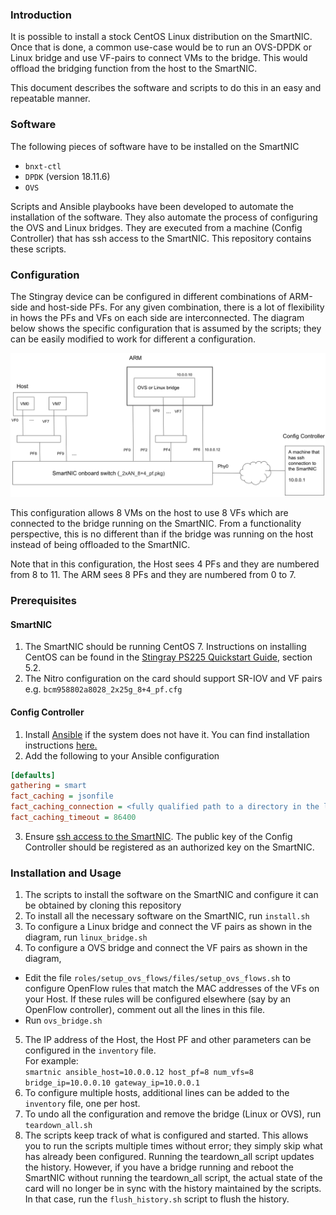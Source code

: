 ### Introduction
It is possible to install a stock CentOS Linux distribution on the SmartNIC. Once that is done, a common use-case would be to run an OVS-DPDK or  Linux bridge and use VF-pairs to connect VMs to the bridge. This would offload the bridging function from the host to the SmartNIC. 

This document describes the software and scripts to do this in an easy and repeatable manner.

### Software
The following pieces of software have to be installed on the SmartNIC
* `bnxt-ctl`
* `DPDK` (version 18.11.6)
* `OVS`

Scripts and Ansible playbooks have been developed to automate the installation of the software. They also automate the process of configuring the OVS and Linux bridges. They are executed from a machine (Config Controller) that has ssh access to the SmartNIC. This repository contains these scripts.

### Configuration
The Stingray device can be configured in different combinations of ARM-side and host-side PFs. For any given combination, there is a lot of flexibility in hows the PFs and VFs on each side are interconnected. The diagram below shows the specific configuration that is assumed by the scripts; they can be easily modified to work for different a configuration.

![Configuration diagram](config.png)

This configuration allows 8 VMs on the host to use 8 VFs which are connected to the bridge running on the SmartNIC. From a functionality perspective, this is no different than if the bridge was running on the host instead of being offloaded to the SmartNIC.

Note that in this configuration, the Host sees 4 PFs and they are numbered from 8 to 11. The ARM sees 8 PFs and they are numbered from 0 to 7.

### Prerequisites
#### SmartNIC
1. The SmartNIC should be running CentOS 7. Instructions on installing CentOS can be found in the [Stingray PS225 Quickstart Guide](https://github.com/CCX-Stingray/Documentation/blob/master/5880X-PS225-UG1xx.pdf), section 5.2. 
2. The Nitro configuration on the card should support SR-IOV and VF pairs e.g. `bcm958802a8028_2x25g_8+4_pf.cfg`
#### Config Controller
1. Install [Ansible](https://www.ansible.com/) if the system does not have it. You can find installation instructions [here.](https://docs.ansible.com/ansible/latest/installation_guide/intro_installation.html?extIdCarryOver=true&sc_cid=701f2000001OH7YAAW)
2. Add the following to your Ansible configuration  
```INI
[defaults]
gathering = smart
fact_caching = jsonfile
fact_caching_connection = <fully qualified path to a directory in the local filesystem e.g current directory>
fact_caching_timeout = 86400
```
3. Ensure [ssh access to the SmartNIC](https://docs.ansible.com/ansible/latest/user_guide/connection_details.html#ssh-key-setup). The public key of the Config Controller should be registered as an authorized key on the SmartNIC.
### Installation and Usage
1. The scripts to install the software on the SmartNIC and configure it can be obtained by cloning this repository  
2. To install all the necessary software on the SmartNIC, run
	`install.sh`
3. To configure a Linux bridge and connect the VF pairs as shown in the diagram, run `linux_bridge.sh`
4. To configure a OVS bridge and connect the VF pairs as shown in the diagram,
  - Edit the file `roles/setup_ovs_flows/files/setup_ovs_flows.sh` to configure OpenFlow rules that match the MAC addresses of the VFs on your Host. If these rules will be configured elsewhere (say by an OpenFlow controller), comment out all the lines in this file.
  - Run `ovs_bridge.sh`
5. The IP address of the Host, the Host PF and other parameters can be configured in the `inventory` file.  
For example:  
`smartnic ansible_host=10.0.0.12 host_pf=8 num_vfs=8 bridge_ip=10.0.0.10 gateway_ip=10.0.0.1`  
6. To configure multiple hosts, additional lines can be added to the `inventory` file, one per host.  
7. To undo all the configuration and remove the bridge (Linux or OVS), run `teardown_all.sh`
8. The scripts keep track of what is configured and started. This allows you to run the scripts multiple times without error; they simply skip what has already been configured. Running the teardown_all script updates the history. However, if you have a bridge running and reboot the SmartNIC without running the teardown_all script, the actual state of the card will no longer be in sync with the history maintained by the scripts. In that case, run the `flush_history.sh` script to flush the history.
